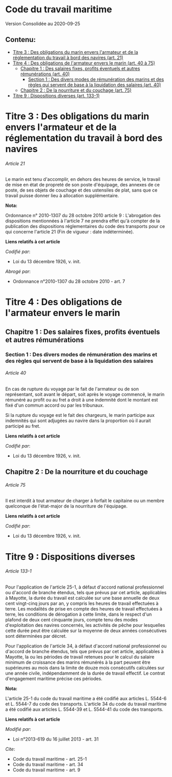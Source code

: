 # Code du travail maritime  
Version Consolidée au 2020-09-25
## Contenu: 
  - [Titre 3 : Des obligations du marin envers l'armateur et de la réglementation du travail à bord des navires (art. 21)](#1)
  - [Titre 4 : Des obligations de l'armateur envers le marin (art. 40 à 75)](#2)
    - [Chapitre 1 : Des salaires fixes, profits éventuels et autres rémunérations (art. 40)](#3)
      - [Section 1 : Des divers modes de rémunération des marins et des règles qui servent de base à la liquidation des salaires (art. 40)](#4)
    - [Chapitre 2 : De la nourriture et du couchage (art. 75)](#5)
  - [Titre 9 : Dispositions diverses (art. 133-1)](#6)
# Titre 3 : Des obligations du marin envers l'armateur et de la réglementation du travail à bord des navires<a id=1></a>

###### Article 21

Le marin est tenu d'accomplir, en dehors des heures de service, le travail de mise en état de propreté de son poste
d'équipage, des annexes de ce poste, de ses objets de couchage et des ustensiles de plat, sans que ce travail puisse donner
lieu à allocation supplémentaire.

**Nota:**

Ordonnance n° 2010-1307 du 28 octobre 2010 article 9 : L'abrogation des dispositions mentionnées à l'article 7 ne prendra
effet qu'à compter de la publication des dispositions réglementaires du code des transports pour ce qui concerne l'article 21
(Fin de vigueur : date indéterminée).

**Liens relatifs à cet article**

_Codifié par_:

  - Loi du 13 décembre 1926, v. init.

_Abrogé par_:

  - Ordonnance n°2010-1307 du 28 octobre 2010 - art. 7


# Titre 4 : Des obligations de l'armateur envers le marin<a id=2></a>

## Chapitre 1 : Des salaires fixes, profits éventuels et autres rémunérations<a id=3></a>

### Section 1 : Des divers modes de rémunération des marins et des règles qui servent de base à la liquidation des salaires<a id=4></a>

###### Article 40

En cas de rupture du voyage par le fait de l'armateur ou de son représentant, soit avant le départ, soit après le voyage
commencé, le marin rémunéré au profit ou au fret a droit à une indemnité dont le montant est fixé d'un commun accord ou par
les tribunaux. 

Si la rupture du voyage est le fait des chargeurs, le marin participe aux indemnités qui sont adjugées au navire dans la
proportion où il aurait participé au fret.

**Liens relatifs à cet article**

_Codifié par_:

  - Loi du 13 décembre 1926, v. init.


## Chapitre 2 : De la nourriture et du couchage<a id=5></a>

###### Article 75

Il est interdit à tout armateur de charger à forfait le capitaine ou un membre quelconque de l'état-major de la nourriture de
l'équipage.

**Liens relatifs à cet article**

_Codifié par_:

  - Loi du 13 décembre 1926, v. init.


# Titre 9 : Dispositions diverses<a id=6></a>

###### Article 133-1

Pour l'application de l'article 25-1, à défaut d'accord national professionnel ou d'accord de branche étendus, tels que
prévus par cet article, applicables à Mayotte, la durée du travail est calculée sur une base annuelle de deux cent vingt-cinq
jours par an, y compris les heures de travail effectuées à terre. Les modalités de prise en compte des heures de travail
effectuées à terre, les conditions de dérogation à cette limite, dans le respect d'un plafond de deux cent cinquante jours,
compte tenu des modes d'exploitation des navires concernés, les activités de pêche pour lesquelles cette durée peut être
calculée sur la moyenne de deux années consécutives sont déterminées par décret. 

Pour l'application de l'article 34, à défaut d'accord national professionnel ou d'accord de branche étendus, tels que prévus
par cet article, applicables à Mayotte, la ou les périodes de travail retenues pour le calcul du salaire minimum de
croissance des marins rémunérés à la part peuvent être supérieures au mois dans la limite de douze mois consécutifs calculées
sur une année civile, indépendamment de la durée de travail effectif. Le contrat d'engagement maritime précise ces périodes.

**Nota:**

L'article 25-1 du code du travail maritime a été codifié aux articles L. 5544-6 et L. 5544-7 du code des transports.
L'article 34 du code du travail maritime a été codifié aux articles L. 5544-39 et L. 5544-41 du code des transports.

**Liens relatifs à cet article**

_Modifié par_:

  - Loi n°2013-619 du 16 juillet 2013 - art. 31

_Cite_:

  - Code du travail maritime - art. 25-1
  - Code du travail maritime - art. 34
  - Code du travail maritime - art. 9


